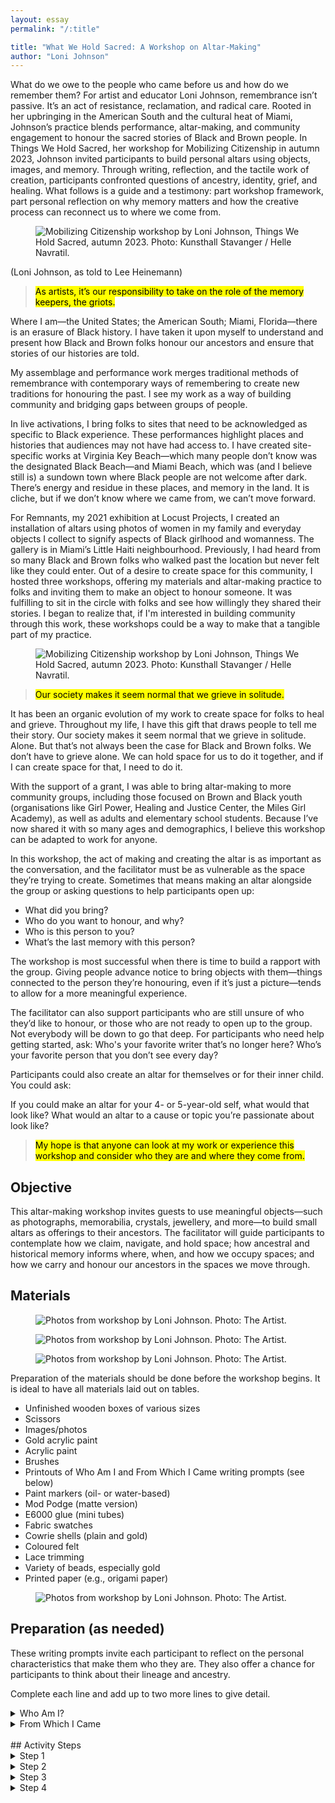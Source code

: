 ```yaml
---
layout: essay
permalink: "/:title"

title: "What We Hold Sacred: A Workshop on Altar-Making"
author: "Loni Johnson"
---
```


<div class="foreword" markdown="1" tabindex="-1">
What do we owe to the people who came before us and how do we remember them? For artist and educator Loni Johnson, remembrance isn’t passive. It’s an act of resistance, reclamation, and radical care. Rooted in her upbringing in the American South and the cultural heat of Miami, Johnson’s practice blends performance, altar-making, and community engagement to honour the sacred stories of Black and Brown people.
In Things We Hold Sacred, her workshop for Mobilizing Citizenship in autumn 2023, Johnson invited participants to build personal altars using objects, images, and memory. Through writing, reflection, and the tactile work of creation, participants confronted questions of ancestry, identity, grief, and healing. What follows is a guide and a testimony: part workshop framework, part personal reflection on why memory matters and how the creative process can reconnect us to where we come from.
</div>


<figure class="head-img">
  <img src="img/what-we-hold-sacred/MC_2023_046_WEB.webp" alt="Mobilizing Citizenship workshop by Loni Johnson, Things We Hold Sacred, autumn 2023. Photo: Kunsthall Stavanger / Helle Navratil." data-caption="Mobilizing Citizenship workshop by Loni Johnson, <i>Things We Hold Sacred</i>, autumn 2023. Photo: Kunsthall Stavanger / Helle Navratil.">
  <figcaption></figcaption>
</figure>

(Loni Johnson, as told to Lee Heinemann)


><mark class="pk-highlight-long">As artists, it’s our responsibility to take on the role of the memory keepers, the griots.</mark> 


Where I am—the United States; the American South; Miami, Florida—there is an erasure of Black history. I have taken it upon myself to understand and present how Black and Brown folks honour our ancestors and ensure that stories of our histories are told. 


My assemblage and performance work merges traditional methods of remembrance with contemporary ways of remembering to create new traditions for honouring the past. I see my work as a way of building community and bridging gaps between groups of people.


In live activations, I bring folks to sites that need to be acknowledged as specific to Black experience. These performances highlight places and histories that audiences may not have had access to. I have created site-specific works at Virginia Key Beach—which many people don’t know was the designated Black Beach—and Miami Beach, which was (and I believe still is) a sundown town where Black people are not welcome after dark. There’s energy and residue in these places, and memory in the land. It is cliche, but if we don’t know where we came from, we can’t move forward. 


For Remnants, my 2021 exhibition at Locust Projects, I created an installation of altars using photos of women in my family and everyday objects I collect to signify aspects of Black girlhood and womanness. The gallery is in Miami’s Little Haiti neighbourhood. Previously, I had heard from so many Black and Brown folks who walked past the location but never felt like they could enter. Out of a desire to create space for this community, I hosted three workshops, offering my materials and altar-making practice to folks and inviting them to make an object to honour someone. It was fulfilling to sit in the circle with folks and see how willingly they shared their stories. I began to realize that, if I'm interested in building community through this work, these workshops could be a way to make that a tangible part of my practice.


<figure>
  <img src="img/what-we-hold-sacred/MC_2023_029_WEB.webp" alt="Mobilizing Citizenship workshop by Loni Johnson, Things We Hold Sacred, autumn 2023. Photo: Kunsthall Stavanger / Helle Navratil." data-caption="Mobilizing Citizenship workshop by Loni Johnson, <i>Things We Hold Sacred</i>, autumn 2023. Photo: Kunsthall Stavanger / Helle Navratil.">
  <figcaption></figcaption>
</figure>

><mark class="pk-highlight-long">Our society makes it seem normal that we grieve in solitude.</mark>

It has been an organic evolution of my work to create space for folks to heal and grieve. Throughout my life, I have this gift that draws people to tell me their story. Our society makes it seem normal that we grieve in solitude. Alone. But that’s not always been the case for Black and Brown folks. We don’t have to grieve alone. We can hold space for us to do it together, and if I can create space for that, I need to do it.


With the support of a grant, I was able to bring altar-making to more community groups, including those focused on Brown and Black youth (organisations like Girl Power, Healing and Justice Center, the Miles Girl Academy), as well as adults and elementary school students. Because I’ve now shared it with so many ages and demographics, I believe this workshop can be adapted to work for anyone. 


In this workshop, the act of making and creating the altar is as important as the conversation, and the facilitator must be as vulnerable as the space they’re trying to create. Sometimes that means making an altar alongside the group or asking questions to help participants open up: 
- What did you bring? 
- Who do you want to honour, and why? 
- Who is this person to you? 
- What’s the last memory with this person?


The workshop is most successful when there is time to build a rapport with the group. Giving people advance notice to bring objects with them—things connected to the person they’re honouring, even if it’s just a picture—tends to allow for a more meaningful experience. 


The facilitator can also support participants who are still unsure of who they’d like to honour, or those who are not ready to open up to the group. Not everybody will be down to go that deep. For participants who need help getting started, ask: 
Who's your favorite writer that’s no longer here? 
Who’s your favorite person that you don’t see every day? 


Participants could also create an altar for themselves or for their inner child. You could ask:


If you could make an altar for your 4- or 5-year-old self, what would that look like? 
What would an altar to a cause or topic you’re passionate about look like?


><mark class="pk-highlight-long">My hope is that anyone can look at my work or experience this workshop and consider who they are and where they come from.</mark>


## Objective
This altar-making workshop invites guests to use meaningful objects—such as photographs, memorabilia, crystals, jewellery, and more—to build small altars as offerings to their ancestors. The facilitator will guide participants to contemplate how we claim, navigate, and hold space; how ancestral and historical memory informs where, when, and how we occupy spaces; and how we carry and honour our ancestors in the spaces we move through. 

## Materials 

<div class="auto-slideshow three-by-four">
  <figure>
  <img src="img/what-we-hold-sacred/Copy of IMG_0449.webp" alt="Photos from workshop by Loni Johnson. Photo: The Artist." data-caption="Photos from workshop by Loni Johnson. Photo: The Artist.">
    <figcaption></figcaption>
  </figure>
  <figure>
  <img src="img/what-we-hold-sacred/Copy of IMG_1457.webp" alt="Photos from workshop by Loni Johnson. Photo: The Artist." data-caption="Photos from workshop by Loni Johnson. Photo: The Artist.">
    <figcaption></figcaption>
  </figure>
  <figure>
  <img src="img/what-we-hold-sacred/Copy of IMG_9719.webp" alt="Photos from workshop by Loni Johnson. Photo: The Artist." data-caption="Photos from workshop by Loni Johnson. Photo: The Artist.">
    <figcaption></figcaption>
  </figure>
</div>

Preparation of the materials should be done before the workshop begins. It is ideal to have all materials laid out on tables.

- Unfinished wooden boxes of various sizes
- Scissors
- Images/photos
- Gold acrylic paint
- Acrylic paint
- Brushes 
- Printouts of Who Am I and From Which I Came writing prompts (see below)
- Paint markers (oil- or water-based)
- Mod Podge (matte version)
- E6000 glue (mini tubes)
- Fabric swatches
- Cowrie shells (plain and gold)
- Coloured felt
- Lace trimming
- Variety of beads, especially gold
- Printed paper (e.g., origami paper)  


<figure>
  <img src="img/what-we-hold-sacred/Copy of 12032021 BFI Art Talk and Demo High Res-203.webp" alt="Photos from workshop by Loni Johnson. Photo: The Artist." data-caption="Photos from workshop by Loni Johnson. Photo: The Artist.">
    <figcaption></figcaption>
</figure>


## Preparation (as needed)

These writing prompts invite each participant to reflect on the personal characteristics that make them who they are. They also offer a chance for participants to think about their lineage and ancestry.

<p class="blink">Complete each line and add up to two more lines to give detail.</p>

<details class="tools" markdown="1">
<summary markdown="span">
Who Am I?
</summary>

They say that I am <u>&emsp;&emsp;&emsp;&emsp;&emsp;&emsp;&emsp;</u>.
- But I know that I am <u>&emsp;&emsp;&emsp;&emsp;&emsp;&emsp;&emsp;</u>.
- The place that I call home is <u>&emsp;&emsp;&emsp;&emsp;&emsp;&emsp;&emsp;</u>.
- I feel safe when <u>&emsp;&emsp;&emsp;&emsp;&emsp;&emsp;&emsp;</u>.
- I feel the most afraid when <u>&emsp;&emsp;&emsp;&emsp;&emsp;&emsp;&emsp;</u>.
- I am proud when <u>&emsp;&emsp;&emsp;&emsp;&emsp;&emsp;&emsp;</u>.
- I see myself as <u>&emsp;&emsp;&emsp;&emsp;&emsp;&emsp;&emsp;</u>.
- I wish I could <u>&emsp;&emsp;&emsp;&emsp;&emsp;&emsp;&emsp;</u>.
- I love <u>&emsp;&emsp;&emsp;&emsp;&emsp;&emsp;&emsp;</u>.
- My name is <u>&emsp;&emsp;&emsp;&emsp;&emsp;&emsp;&emsp;</u>.

</details>

<details class="tools" markdown="1">
  <summary>
  From Which I Came
  </summary>


*Facilitators can adapt the prompt if participants are uncomfortable using their mother as a reference. Based on past experience, some participants may choose to honour an alternative parent or guardian instead.*


My name is <u>&emsp;(participant’s name)&emsp;</u>. and I was born in <u>&emsp;(year of birth)&emsp;</u> in <u>&emsp;(place of birth)&emsp;</u>.  
My mother’s name is <u>&emsp;(participant’s mother’s name)&emsp;</u> and she was born in <u>&emsp;(year of birth)&emsp;</u> in <u>&emsp;(place of birth)&emsp;</u>.  
My grandmother’s name is <u>&emsp;(participant’s grandmother’s name)&emsp;</u> and she was born in <u>&emsp;(year of birth)&emsp;</u> in <u>&emsp;(place of birth)&emsp;</u>.  
My grandmother’s mother’s name is <u>&emsp;(participant’s grandmother’s mother’s name)&emsp;</u> and she was born in <u>&emsp;(year of birth)&emsp;</u> in <u>&emsp;(place of birth)&emsp;</u>.
</details>

<br>
## Activity Steps

<details class="tools" markdown="1">
<summary markdown="span">
Step 1
</summary>

Facilitator will begin the workshop with a presentation of Loni Johnson’s artistic practice: <a href="https://docs.google.com/presentation/d/108qmK-9YsEoITPdbfj-OAkrlw3gPYssw4BCkTOVrGT0/edit?usp=sharing" target="_blank">Loni Johnson Presentation for Lesson Plan—Stavanger</a>.


5–10 minutes for reflections/questions of the work from participants


</details>

<details class="tools" markdown="1">
<summary markdown="span">
Step 2
</summary>

Facilitator will hand out the creative writing prompt exercises **Who Am I** and **From Which I Came**. Participants will be asked to complete the exercises with the group. TAs will encourage the participants to:
- Be descriptive.
- Be creative.
- But most importantly, be honest and transparent.  


25–30 minutes with time for participants to share included  

</details>

<details class="tools" markdown="1">
<summary markdown="span">
Step 3
</summary>

After the participants complete the prompts, the group will gather their materials for the art-making activity. The facilitator should encourage participants to be intentional in choosing the person they want to honour.  


*The following questions could be asked as instructional tools during the art-making to help engage participants as they create their pieces:* 


- Who is this person?
- Why should they be honoured?
- What are things that remind me of this person?
- What impact has this person had on my life?


60–90 minutes allotted for art-making  

</details>

<details class="tools" markdown="1">
<summary markdown="span">
Step 4
</summary>

Once art-making is finished, each participant will share their altar piece and engage in a conversation around their object.  


*Facilitators could pose the following questions to guide the discussion:*

- Who is this person to you and why are they significant to you?
- Are there specific objects that you identify as a connection to the person?
- If there was something that you wanted to say to them, what would it be and why?
- Where are you going to put your object and why? Does the location of the object hold significance?

15–20 minutes  

</details>

<br><br>
